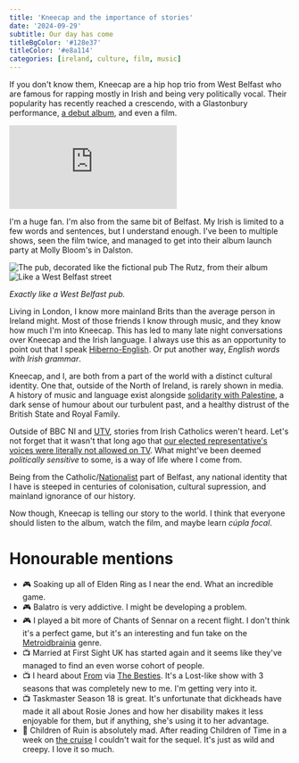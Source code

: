 ```yaml
---
title: 'Kneecap and the importance of stories'
date: '2024-09-29'
subtitle: Our day has come
titleBgColor: '#128e37'
titleColor: '#e8a114'
categories: [ireland, culture, film, music]
---
```


If you don't know them, Kneecap are a hip hop trio from West Belfast who are famous for rapping mostly in Irish and being very politically vocal. Their popularity has recently reached a crescendo, with a Glastonbury performance, [a debut album](https://open.spotify.com/album/6Wt3uI8G0yhXSvC0jAl9Cg?si=UkD9sKT5Rbm6vjEx0e9jrA), and even a film.

<iframe  src="https://www.youtube.com/embed/FFYfp-hKxZQ?si=-wATwCpswPnj4Wkp" title="YouTube video player" frameborder="0" allow="accelerometer; autoplay; clipboard-write; encrypted-media; gyroscope; picture-in-picture; web-share" referrerpolicy="strict-origin-when-cross-origin" allowfullscreen></iframe>

I'm a huge fan. I'm also from the same bit of Belfast. My Irish is limited to a few words and sentences, but I understand enough. I've been to multiple shows, seen the film twice, and managed to get into their album launch party at Molly Bloom's in Dalston.

![The pub, decorated like the fictional pub The Rutz, from their album](/images/blog/kneecap-and-language/front.jpeg)
![Like a West Belfast street](/images/blog/kneecap-and-language/flags.jpeg)

_Exactly like a West Belfast pub._

Living in London, I know more mainland Brits than the average person in Ireland might. Most of those friends I know through music, and they know how much I'm into Kneecap. This has led to many late night conversations over Kneecap and the Irish language. I always use this as an opportunity to point out that I speak [Hiberno-English](https://en.wikipedia.org/w/index.php?title=Hiberno-English&useskin=vector). Or put another way, _English words with Irish grammar_.

Kneecap, and I, are both from a part of the world with a distinct cultural identity. One that, outside of the North of Ireland, is rarely shown in media. A history of music and language exist alongside [solidarity with Palestine](https://edition.cnn.com/2024/03/29/middleeast/why-ireland-is-the-most-pro-palestinian-nation-in-europe-mime-intl/index.html), a dark sense of humour about our turbulent past, and a healthy distrust of the British State and Royal Family.

Outside of BBC NI and [UTV](https://en.wikipedia.org/wiki/UTV_(TV_channel)?useskin=vector), stories from Irish Catholics weren't heard. Let's not forget that it wasn't that long ago that [our elected representative's voices were literally not allowed on TV](https://en.wikipedia.org/wiki/1988%E2%80%931994_British_broadcasting_voice_restrictions?useskin=vector). What might've been deemed _politically sensitive_ to some, is a way of life where I come from.

Being from the Catholic/[Nationalist](https://en.wikipedia.org/wiki/Irish_nationalism?useskin=vector#Northern_Ireland) part of Belfast, any national identity that I have is steeped in centuries of colonisation, cultural supression, and mainland ignorance of our history.

Now though, Kneecap is telling our story to the world. I think that everyone should listen to the album, watch the film, and maybe learn _cúpla focal_.

# Honourable mentions

- 🎮 Soaking up all of Elden Ring as I near the end. What an incredible game.
- 🎮 Balatro is very addictive. I might be developing a problem.
- 🎮 I played a bit more of Chants of Sennar on a recent flight. I don't think it's a perfect game, but it's an interesting and fun take on the [Metroidbrainia](https://www.nintendolife.com/features/what-the-heck-is-a-metroidbrainia-introducing-the-newest-genre-on-the-block) genre.
- 📺 Married at First Sight UK has started again and it seems like they've managed to find an even worse cohort of people.
- 📺 I heard about [From](https://www.youtube.com/watch?v=pDHqAj4eJcM) via [The Besties](https://www.themcelroy.family/besties). It's a Lost-like show with 3 seasons that was completely new to me. I'm getting very into it.
- 📺 Taskmaster Season 18 is great. It's unfortunate that dickheads have made it all about Rosie Jones and how her disability makes it less enjoyable for them, but if anything, she's using it to her advantage.
- 📖 Children of Ruin is absolutely mad. After reading Children of Time in a week on [the cruise](/blog/cruisenotes) I couldn't wait for the sequel. It's just as wild and creepy. I love it so much.
